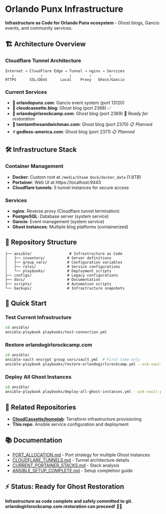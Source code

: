 # Orlando Punx Infrastructure

**Infrastructure as Code for Orlando Punx ecosystem** - Ghost blogs, Gancio events, and community services.

## 🏗️ **Architecture Overview**

### **Cloudflare Tunnel Architecture**
```
Internet → Cloudflare Edge → Tunnel → nginx → Services
   ↓            ↓            ↓        ↓        ↓  
HTTPS      SSL/DDoS      Local    Proxy   Ghost/Gancio
```

### **Current Services**
- **🎸 orlandopunx.com**: Gancio event system (port 13120)
- **📝 cloudcassette.blog**: Ghost blog (port 2368) ✅
- **🎸 orlandogirlsrockcamp.com**: Ghost blog (port 2369) 🔄 *Ready for restoration*
- **🥪 tamtamthesandwichman.com**: Ghost blog (port 2370) 📋 *Planned*
- **⚡ godless-america.com**: Ghost blog (port 2371) 📋 *Planned*

## 🛠️ **Infrastructure Stack**

### **Container Management**
- **Docker**: Custom root at `/media/Steam Dock/docker_data` (1.8TB)
- **Portainer**: Web UI at https://localhost:9443
- **Cloudflare tunnels**: 5 tunnel instances for secure access

### **Services**
- **nginx**: Reverse proxy (Cloudflare tunnel termination)
- **PostgreSQL**: Database server (system service)
- **Gancio**: Event management (system service)
- **Ghost instances**: Multiple blog platforms (containerized)

## 📁 **Repository Structure**

```
├── ansible/                 # Infrastructure as Code
│   ├── inventory/          # Server definitions
│   ├── group_vars/         # Configuration variables
│   ├── roles/              # Service configurations
│   └── playbooks/          # Deployment scripts
├── configs/                # Legacy configurations
├── docs/                   # Documentation
├── scripts/                # Automation scripts
└── backups/                # Infrastructure snapshots
```

## 🚀 **Quick Start**

### **Test Current Infrastructure**
```bash
cd ansible/
ansible-playbook playbooks/test-connection.yml
```

### **Restore orlandogirlsrockcamp.com**
```bash
cd ansible/
ansible-vault encrypt group_vars/vault.yml  # First time only
ansible-playbook playbooks/restore-orlandogirlsrockcamp.yml --ask-vault-pass
```

### **Deploy All Ghost Instances**
```bash
cd ansible/
ansible-playbook playbooks/deploy-all-ghost-instances.yml --ask-vault-pass
```

## 🔗 **Related Repositories**

- **[CloudCassette/homelab](https://github.com/CloudCassette/homelab)**: Terraform infrastructure provisioning
- **This repo**: Ansible service configuration and deployment

## 📚 **Documentation**

- [PORT_ALLOCATION.md](docs/PORT_ALLOCATION.md) - Port strategy for multiple Ghost instances
- [CLOUDFLARE_TUNNELS.md](docs/CLOUDFLARE_TUNNELS.md) - Tunnel architecture details  
- [CURRENT_PORTAINER_STACKS.md](docs/CURRENT_PORTAINER_STACKS.md) - Stack analysis
- [ANSIBLE_SETUP_COMPLETE.md](ANSIBLE_SETUP_COMPLETE.md) - Setup completion guide

## ⚡ **Status: Ready for Ghost Restoration**

**Infrastructure as code complete and safely committed to git.** 
**orlandogirlsrockcamp.com restoration can proceed!** 🎸✨
